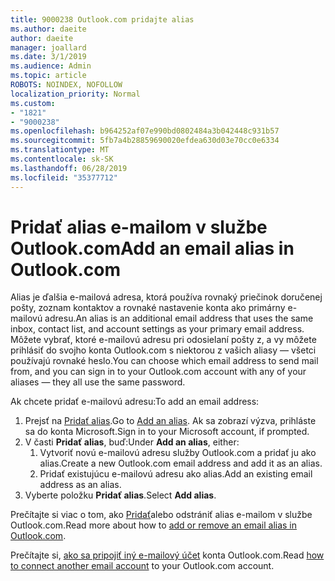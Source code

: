 ```yaml
---
title: 9000238 Outlook.com pridajte alias
ms.author: daeite
author: daeite
manager: joallard
ms.date: 3/1/2019
ms.audience: Admin
ms.topic: article
ROBOTS: NOINDEX, NOFOLLOW
localization_priority: Normal
ms.custom:
- "1821"
- "9000238"
ms.openlocfilehash: b964252af07e990bd0802484a3b042448c931b57
ms.sourcegitcommit: 5fb7a4b28859690020efdea630d03e70cc0e6334
ms.translationtype: MT
ms.contentlocale: sk-SK
ms.lasthandoff: 06/28/2019
ms.locfileid: "35377712"
---
```

# <a name="add-an-email-alias-in-outlookcom"></a><span data-ttu-id="fc6e7-102">Pridať alias e-mailom v službe Outlook.com</span><span class="sxs-lookup"><span data-stu-id="fc6e7-102">Add an email alias in Outlook.com</span></span>

<span data-ttu-id="fc6e7-103">Alias je ďalšia e-mailová adresa, ktorá používa rovnaký priečinok doručenej pošty, zoznam kontaktov a rovnaké nastavenie konta ako primárny e-mailovú adresu.</span><span class="sxs-lookup"><span data-stu-id="fc6e7-103">An alias is an additional email address that uses the same inbox, contact list, and account settings as your primary email address.</span></span> <span data-ttu-id="fc6e7-104">Môžete vybrať, ktoré e-mailovú adresu pri odosielaní pošty z, a vy môžete prihlásiť do svojho konta Outlook.com s niektorou z vašich aliasy — všetci používajú rovnaké heslo.</span><span class="sxs-lookup"><span data-stu-id="fc6e7-104">You can choose which email address to send mail from, and you can sign in to your Outlook.com account with any of your aliases — they all use the same password.</span></span>

<span data-ttu-id="fc6e7-105">Ak chcete pridať e-mailovú adresu:</span><span class="sxs-lookup"><span data-stu-id="fc6e7-105">To add an email address:</span></span>

1. <span data-ttu-id="fc6e7-106">Prejsť na [Pridať alias](https://go.microsoft.com/fwlink/p/?linkid=864833).</span><span class="sxs-lookup"><span data-stu-id="fc6e7-106">Go to [Add an alias](https://go.microsoft.com/fwlink/p/?linkid=864833).</span></span> <span data-ttu-id="fc6e7-107">Ak sa zobrazí výzva, prihláste sa do konta Microsoft.</span><span class="sxs-lookup"><span data-stu-id="fc6e7-107">Sign in to your Microsoft account, if prompted.</span></span>
2. <span data-ttu-id="fc6e7-108">V časti **Pridať alias**, buď:</span><span class="sxs-lookup"><span data-stu-id="fc6e7-108">Under **Add an alias**, either:</span></span>
    1. <span data-ttu-id="fc6e7-109">Vytvoriť novú e-mailovú adresu služby Outlook.com a pridať ju ako alias.</span><span class="sxs-lookup"><span data-stu-id="fc6e7-109">Create a new Outlook.com email address and add it as an alias.</span></span>
    2. <span data-ttu-id="fc6e7-110">Pridať existujúcu e-mailovú adresu ako alias.</span><span class="sxs-lookup"><span data-stu-id="fc6e7-110">Add an existing email address as an alias.</span></span>
3. <span data-ttu-id="fc6e7-111">Vyberte položku **Pridať alias**.</span><span class="sxs-lookup"><span data-stu-id="fc6e7-111">Select **Add alias**.</span></span>

<span data-ttu-id="fc6e7-112">Prečítajte si viac o tom, ako [Pridať](https://support.office.com/article/459b1989-356d-40fa-a689-8f285b13f1f2)alebo odstrániť alias e-mailom v službe Outlook.com.</span><span class="sxs-lookup"><span data-stu-id="fc6e7-112">Read more about how to [add or remove an email alias in Outlook.com](https://support.office.com/article/459b1989-356d-40fa-a689-8f285b13f1f2).</span></span>  

<span data-ttu-id="fc6e7-113">Prečítajte si, [ako sa pripojiť iný e-mailový účet](https://support.office.com/article/c5224df4-5885-4e79-91ba-523aa743f0ba) konta Outlook.com.</span><span class="sxs-lookup"><span data-stu-id="fc6e7-113">Read [how to connect another email account](https://support.office.com/article/c5224df4-5885-4e79-91ba-523aa743f0ba) to your Outlook.com account.</span></span>